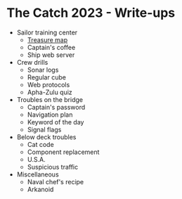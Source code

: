 The Catch 2023 - Write-ups
==========================

- Sailor training center
  - [Treasure map](treasure_map/writeup.md)
  - Captain's coffee
  - Ship web server
- Crew drills
  - Sonar logs
  - Regular cube
  - Web protocols
  - Apha-Zulu quiz
- Troubles on the bridge
  - Captain's password
  - Navigation plan
  - Keyword of the day
  - Signal flags
- Below deck troubles
  - Cat code
  - Component replacement
  - U.S.A.
  - Suspicious traffic
- Miscellaneous
  - Naval chef's recipe
  - Arkanoid
